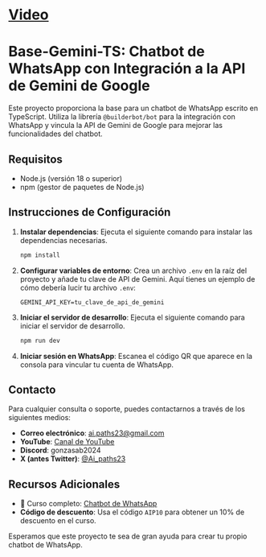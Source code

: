 # [Video]([mailto:ai.paths23@gmail.com](https://www.youtube.com/watch?v=-dpfUCMnTPw))
# Base-Gemini-TS: Chatbot de WhatsApp con Integración a la API de Gemini de Google

Este proyecto proporciona la base para un chatbot de WhatsApp escrito en TypeScript. Utiliza la librería `@builderbot/bot` para la integración con WhatsApp y vincula la API de Gemini de Google para mejorar las funcionalidades del chatbot.

## Requisitos

- Node.js (versión 18 o superior)
- npm (gestor de paquetes de Node.js)

## Instrucciones de Configuración

1. **Instalar dependencias**: Ejecuta el siguiente comando para instalar las dependencias necesarias.

    ```bash
    npm install
    ```

2. **Configurar variables de entorno**: Crea un archivo `.env` en la raíz del proyecto y añade tu clave de API de Gemini. Aquí tienes un ejemplo de cómo debería lucir tu archivo `.env`:

    ```env
    GEMINI_API_KEY=tu_clave_de_api_de_gemini
    ```

3. **Iniciar el servidor de desarrollo**: Ejecuta el siguiente comando para iniciar el servidor de desarrollo.

    ```bash
    npm run dev
    ```

4. **Iniciar sesión en WhatsApp**: Escanea el código QR que aparece en la consola para vincular tu cuenta de WhatsApp.

## Contacto
Para cualquier consulta o soporte, puedes contactarnos a través de los siguientes medios:

- **Correo electrónico**: [ai.paths23@gmail.com](mailto:ai.paths23@gmail.com)
- **YouTube**: [Canal de YouTube](https://www.youtube.com/channel/UCkk1guGQ6C6I4_XJ2Pa3SiA)
- **Discord**: gonzasab2024
- **X (antes Twitter)**: [@Ai_paths23](https://twitter.com/Ai_paths23)

## Recursos Adicionales

- 📕 Curso completo: [Chatbot de WhatsApp](https://aipaths.teachable.com/p/chatbot-whatsapp)
- **Código de descuento**: Usa el código `AIP10` para obtener un 10% de descuento en el curso.

Esperamos que este proyecto te sea de gran ayuda para crear tu propio chatbot de WhatsApp.
